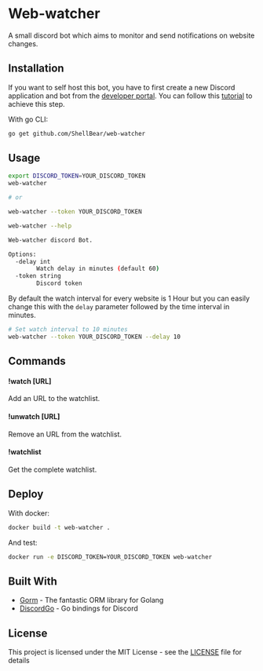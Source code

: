 # Web-watcher

A small discord bot which aims to monitor and send notifications on website changes.

## Installation

If you want to self host this bot, you have to first create a new Discord application and bot from the [developer portal](https://discordapp.com/developers/applications/).
You can follow this [tutorial](https://github.com/reactiflux/discord-irc/wiki/Creating-a-discord-bot-&-getting-a-token) to achieve this step.

With go CLI:
```bash
go get github.com/ShellBear/web-watcher
```

## Usage

```bash
export DISCORD_TOKEN=YOUR_DISCORD_TOKEN
web-watcher

# or

web-watcher --token YOUR_DISCORD_TOKEN
```

```bash
web-watcher --help

Web-watcher discord Bot.

Options:
  -delay int
        Watch delay in minutes (default 60)
  -token string
        Discord token
```

By default the watch interval for every website is 1 Hour but you can easily change this with the `delay` parameter followed by the time interval in minutes.

```bash
# Set watch interval to 10 minutes
web-watcher --token YOUR_DISCORD_TOKEN --delay 10
```

## Commands

#### !watch [URL]

Add an URL to the watchlist.

#### !unwatch [URL]

Remove an URL from the watchlist.

#### !watchlist

Get the complete watchlist.

## Deploy

With docker:
```bash
docker build -t web-watcher .
```

And test:
```bash
docker run -e DISCORD_TOKEN=YOUR_DISCORD_TOKEN web-watcher
```

## Built With

- [Gorm](https://github.com/jinzhu/gorm) - The fantastic ORM library for Golang
- [DiscordGo](https://github.com/bwmarrin/discordgo) - Go bindings for Discord

## License

This project is licensed under the MIT License - see the [LICENSE](LICENSE.md) file for details